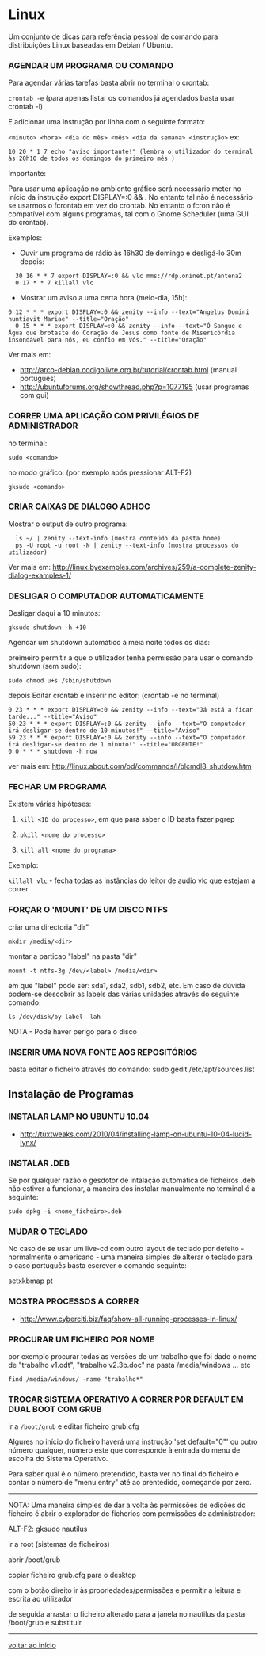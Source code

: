 Linux
=====

Um conjunto de dicas para referência pessoal de comando para distribuições Linux baseadas em Debian / Ubuntu.


### AGENDAR UM PROGRAMA OU COMANDO

Para agendar várias tarefas basta abrir no terminal o crontab:

  ```crontab -e```     (para apenas listar os comandos já agendados basta usar crontab -l)

E adicionar uma instrução por linha com o seguinte formato: 

```<minuto> <hora> <dia do mês> <mês> <dia da semana> <instrução>```
ex: 

  ```10 20 * 1 7 echo "aviso importante!" (lembra o utilizador do terminal às 20h10 de todos os domingos do primeiro mês )```

Importante:

Para usar uma aplicação no ambiente gráfico será necessário meter no início da instrução export DISPLAY=:0 && . No entanto tal não é necessário se usarmos o fcrontab em vez do crontab. No entanto o fcron não é compatível com alguns programas, tal com o Gnome Scheduler (uma GUI do crontab).


Exemplos:

* Ouvir um programa de rádio às 16h30 de domingo e desligá-lo 30m depois:

```
  30 16 * * 7 export DISPLAY=:0 && vlc mms://rdp.oninet.pt/antena2
  0 17 * * 7 killall vlc
```

* Mostrar um aviso a uma certa hora (meio-dia, 15h):

```
0 12 * * * export DISPLAY=:0 && zenity --info --text="Angelus Domini nuntiavit Mariae" --title="Oração"
  0 15 * * * export DISPLAY=:0 && zenity --info --text="Ó Sangue e Água que brotaste do Coração de Jesus como fonte de Misericórdia insondável para nós, eu confio em Vós." --title="Oração"
```

Ver mais em:

* http://arco-debian.codigolivre.org.br/tutorial/crontab.html (manual português)
* http://ubuntuforums.org/showthread.php?p=1077195      (usar programas com gui)


### CORRER UMA APLICAÇÃO COM PRIVILÉGIOS DE ADMINISTRADOR

no terminal: 

  ```sudo <comando>```

no modo gráfico: (por exemplo após pressionar ALT-F2)
  
  ```gksudo <comando>```


### CRIAR CAIXAS DE DIÁLOGO ADHOC

Mostrar o output de outro programa:

```
  ls ~/ | zenity --text-info (mostra conteúdo da pasta home)
  ps -U root -u root -N | zenity --text-info (mostra processos do utilizador)
```

Ver mais em: http://linux.byexamples.com/archives/259/a-complete-zenity-dialog-examples-1/


### DESLIGAR O COMPUTADOR AUTOMATICAMENTE

Desligar daqui a 10 minutos:

  ```gksudo shutdown -h +10```

Agendar um shutdown automático à meia noite todos os dias:

preimeiro permitir a que o utilizador tenha permissão para usar o comando shutdown (sem sudo):
  
  ```sudo chmod u+s /sbin/shutdown```

depois Editar crontab e inserir no editor: (crontab -e no terminal)

  ```
  0 23 * * * export DISPLAY=:0 && zenity --info --text="Já está a ficar tarde..." --title="Aviso"
  50 23 * * * export DISPLAY=:0 && zenity --info --text="O computador irá desligar-se dentro de 10 minutos!" --title="Aviso"
  59 23 * * * export DISPLAY=:0 && zenity --info --text="O computador irá desligar-se dentro de 1 minuto!" --title="URGENTE!"
  0 0 * * * shutdown -h now
  ```

ver mais em: http://linux.about.com/od/commands/l/blcmdl8_shutdow.htm


### FECHAR UM PROGRAMA

Existem várias hipóteses:

1. ```kill <ID do processo>```,   em que para saber o ID basta fazer pgrep <nome do processo>

2. ```pkill <nome do processo>```

3. ```kill all <nome do programa>```

Exemplo:

```killall vlc``` - fecha todas as instâncias do leitor de audio vlc que estejam a correr 



### FORÇAR O 'MOUNT' DE UM DISCO NTFS  

criar uma directoria "dir"

```mkdir /media/<dir>```

montar a particao "label" na pasta "dir"

```mount -t ntfs-3g /dev/<label> /media/<dir>```

em que "label" pode ser: sda1, sda2, sdb1, sdb2, etc.  Em caso de dúvida podem-se descobrir as labels das várias unidades através do seguinte comando:

```ls /dev/disk/by-label -lah```

NOTA - Pode haver perigo para o disco




### INSERIR UMA NOVA FONTE AOS REPOSITÓRIOS

basta editar o ficheiro através do comando:
sudo gedit /etc/apt/sources.list


Instalação de Programas
-----------------------

### INSTALAR LAMP NO UBUNTU 10.04

* http://tuxtweaks.com/2010/04/installing-lamp-on-ubuntu-10-04-lucid-lynx/


### INSTALAR .DEB

Se por qualquer razão o gesdotor de intalação automática de ficheiros .deb não estiver a funcionar, a maneira dos instalar manualmente no terminal é a seguinte:

  ```sudo dpkg -i <nome_ficheiro>.deb``` 



### MUDAR O TECLADO

No caso de se usar um live-cd com outro layout de teclado por defeito - normalmente o americano - uma maneira simples de alterar o teclado para o caso português basta escrever o comando seguinte: 

  setxkbmap pt


### MOSTRA PROCESSOS A CORRER

* http://www.cyberciti.biz/faq/show-all-running-processes-in-linux/


### PROCURAR UM FICHEIRO POR NOME

por exemplo procurar todas as versões de um trabalho que foi dado o nome de "trabalho v1.odt", "trabalho v2.3b.doc" na pasta /media/windows ... etc 

  ```find /media/windows/ -name "trabalho*"```


### TROCAR SISTEMA OPERATIVO A CORRER POR DEFAULT EM DUAL BOOT COM GRUB

ir a ```/boot/grub``` e editar ficheiro grub.cfg

Algures no início do ficheiro haverá uma instrução 'set default="0"' ou outro número qualquer, número este que corresponde à entrada do menu de escolha do Sistema Operativo. 

Para saber qual é o número pretendido, basta ver no final do ficheiro e contar o número de "menu entry" até ao prentedido, começando por zero.

---

NOTA: Uma maneira simples de dar a volta às permissões de edições do ficheiro é abrir o explorador de ficherios com permissões de administrador:

ALT-F2: gksudo nautilus

ir a root (sistemas de ficheiros)

abrir /boot/grub

copiar ficheiro grub.cfg para o desktop

com o botão direito ir às propriedades/permissões e permitir a leitura e escrita ao utilizador

de seguida arrastar o ficheiro alterado para a janela no nautilus da pasta /boot/grub e substituir

- - -

[voltar ao início](index.md)
